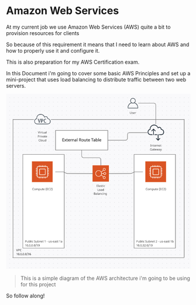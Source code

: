 # Amazon Web Services

At my current job we use Amazon Web Services (AWS) quite a bit to provision resources for clients

So because of this requirement it means that I need to learn about AWS and how to properly use it and configure it.

This is also preparation for my AWS Certification exam.

In this Document i'm going to cover some basic AWS Principles and set up a mini-project that uses load balancing to distribute traffic between two web servers.

![AWS Diagram](../assets/aws.png)

> This is a simple diagram of the AWS architecture i'm going to be using for this project

So follow along!